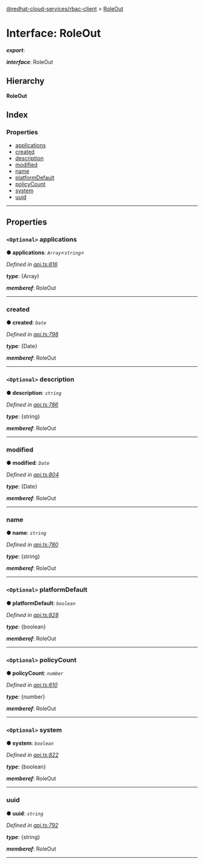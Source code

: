 [@redhat-cloud-services/rbac-client](../README.md) > [RoleOut](../interfaces/roleout.md)

# Interface: RoleOut

*__export__*: 

*__interface__*: RoleOut

## Hierarchy

**RoleOut**

## Index

### Properties

* [applications](roleout.md#applications)
* [created](roleout.md#created)
* [description](roleout.md#description)
* [modified](roleout.md#modified)
* [name](roleout.md#name)
* [platformDefault](roleout.md#platformdefault)
* [policyCount](roleout.md#policycount)
* [system](roleout.md#system)
* [uuid](roleout.md#uuid)

---

## Properties

<a id="applications"></a>

### `<Optional>` applications

**● applications**: *`Array`<`string`>*

*Defined in [api.ts:816](https://github.com/RedHatInsights/javascript-clients/blob/master/packages/rbac/api.ts#L816)*

*__type__*: {Array}

*__memberof__*: RoleOut

___
<a id="created"></a>

###  created

**● created**: *`Date`*

*Defined in [api.ts:798](https://github.com/RedHatInsights/javascript-clients/blob/master/packages/rbac/api.ts#L798)*

*__type__*: {Date}

*__memberof__*: RoleOut

___
<a id="description"></a>

### `<Optional>` description

**● description**: *`string`*

*Defined in [api.ts:786](https://github.com/RedHatInsights/javascript-clients/blob/master/packages/rbac/api.ts#L786)*

*__type__*: {string}

*__memberof__*: RoleOut

___
<a id="modified"></a>

###  modified

**● modified**: *`Date`*

*Defined in [api.ts:804](https://github.com/RedHatInsights/javascript-clients/blob/master/packages/rbac/api.ts#L804)*

*__type__*: {Date}

*__memberof__*: RoleOut

___
<a id="name"></a>

###  name

**● name**: *`string`*

*Defined in [api.ts:780](https://github.com/RedHatInsights/javascript-clients/blob/master/packages/rbac/api.ts#L780)*

*__type__*: {string}

*__memberof__*: RoleOut

___
<a id="platformdefault"></a>

### `<Optional>` platformDefault

**● platformDefault**: *`boolean`*

*Defined in [api.ts:828](https://github.com/RedHatInsights/javascript-clients/blob/master/packages/rbac/api.ts#L828)*

*__type__*: {boolean}

*__memberof__*: RoleOut

___
<a id="policycount"></a>

### `<Optional>` policyCount

**● policyCount**: *`number`*

*Defined in [api.ts:810](https://github.com/RedHatInsights/javascript-clients/blob/master/packages/rbac/api.ts#L810)*

*__type__*: {number}

*__memberof__*: RoleOut

___
<a id="system"></a>

### `<Optional>` system

**● system**: *`boolean`*

*Defined in [api.ts:822](https://github.com/RedHatInsights/javascript-clients/blob/master/packages/rbac/api.ts#L822)*

*__type__*: {boolean}

*__memberof__*: RoleOut

___
<a id="uuid"></a>

###  uuid

**● uuid**: *`string`*

*Defined in [api.ts:792](https://github.com/RedHatInsights/javascript-clients/blob/master/packages/rbac/api.ts#L792)*

*__type__*: {string}

*__memberof__*: RoleOut

___

